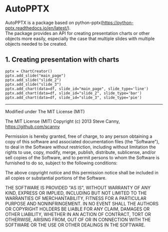 # AutoPPTX
AutoPPTX is a package based on python-pptx(https://python-pptx.readthedocs.io/en/latest/).  
The package provides an API for creating presentation charts or other objects more easily,
 especially the case that multiple slides with multiple objects needed to be created.
 
## 1. Creating presentation with charts
    pptx = ChartCreator()
    pptx.add_slide("main_page") 
    pptx.add_slide("slide_2")  
    pptx.add_slide("slide_3")  
    pptx.add_chart(data=df, slide_id="main_page", slide_type='line')  
    pptx.add_chart(data=df, slide_id="slide_2", slide_type='bar')  
    pptx.add_chart(data=df, slide_id="slide_3", slide_type='pie')


 ___
Modified under The MIT License (MIT)

The MIT License (MIT)
Copyright (c) 2013 Steve Canny, https://github.com/scanny

Permission is hereby granted, free of charge, to any person obtaining a copy
of this software and associated documentation files (the "Software"), to deal
in the Software without restriction, including without limitation the rights
to use, copy, modify, merge, publish, distribute, sublicense, and/or sell
copies of the Software, and to permit persons to whom the Software is
furnished to do so, subject to the following conditions:

The above copyright notice and this permission notice shall be included in
all copies or substantial portions of the Software.

THE SOFTWARE IS PROVIDED "AS IS", WITHOUT WARRANTY OF ANY KIND, EXPRESS OR
IMPLIED, INCLUDING BUT NOT LIMITED TO THE WARRANTIES OF MERCHANTABILITY,
FITNESS FOR A PARTICULAR PURPOSE AND NONINFRINGEMENT. IN NO EVENT SHALL THE
AUTHORS OR COPYRIGHT HOLDERS BE LIABLE FOR ANY CLAIM, DAMAGES OR OTHER
LIABILITY, WHETHER IN AN ACTION OF CONTRACT, TORT OR OTHERWISE, ARISING FROM,
OUT OF OR IN CONNECTION WITH THE SOFTWARE OR THE USE OR OTHER DEALINGS IN
THE SOFTWARE.